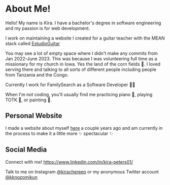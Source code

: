# About Me!
Hello! My name is Kira. I have a bachelor's degree in software engineering and my passion is for web development.

I work on maintaining a website I created for a guitar teacher with the MEAN stack called [EstudioGuitar](estudioguitar.com)

You may see a lot of empty space where I didn't make any commits from Jan 2022-June 2023. This was because I was volunteering
full time as a missionary for my church in Iowa. Yes the land of the corn fields 🌽. I loved serving there and talking to all
sorts of different people including people from Tanzania and the Congo.

Currently I work for FamilySearch as a Software Developer 👩‍💻

When I'm not coding, you'll usually find me practicing piano 🎹, playing TOTK 👾, or painting 🎨.

## Personal Website
I made a website about myself [here](https://kirapeters.github.io/) a couple years ago and am currently in the process to make it
a little more ✨ spectacular ✨


## Social Media
Connect with me! https://www.linkedin.com/in/kira-peters01/

Talk to me on Instagram [@kirachereep](https://www.instagram.com/kirachereep/) or my anonymous
Twitter account [@kknozomikun](https://twitter.com/kknozomikun)

<!---
kirapeters/kirapeters is a ✨ special ✨ repository because its `README.md` (this file) appears on your GitHub profile.
You can click the Preview link to take a look at your changes.
--->
